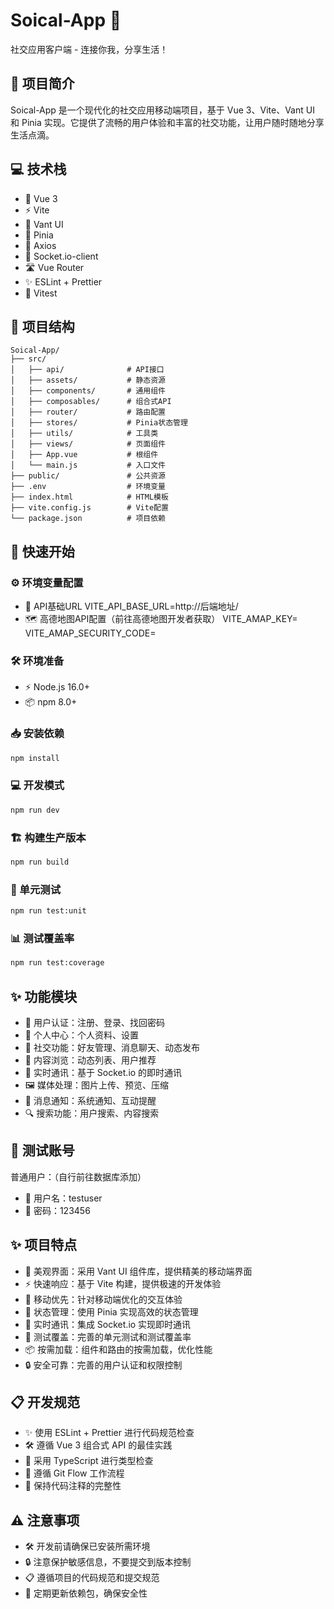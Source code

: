 # Soical-App 📱

社交应用客户端 - 连接你我，分享生活！

## 📝 项目简介

Soical-App 是一个现代化的社交应用移动端项目，基于 Vue 3、Vite、Vant UI 和 Pinia 实现。它提供了流畅的用户体验和丰富的社交功能，让用户随时随地分享生活点滴。

## 💻 技术栈

- 🖖 Vue 3
- ⚡ Vite
- 🎨 Vant UI
- 🍍 Pinia
- 📡 Axios
- 💬 Socket.io-client
- 🛣️ Vue Router
- ✨ ESLint + Prettier
- 🧪 Vitest

## 📁 项目结构

```
Soical-App/
├── src/
│   ├── api/              # API接口
│   ├── assets/           # 静态资源
│   ├── components/       # 通用组件
│   ├── composables/      # 组合式API
│   ├── router/           # 路由配置
│   ├── stores/           # Pinia状态管理
│   ├── utils/            # 工具类
│   ├── views/            # 页面组件
│   ├── App.vue           # 根组件
│   └── main.js           # 入口文件
├── public/               # 公共资源
├── .env                  # 环境变量
├── index.html            # HTML模板
├── vite.config.js        # Vite配置
└── package.json          # 项目依赖
```

## 🚀 快速开始

### ⚙️ 环境变量配置
- 📡 API基础URL
VITE_API_BASE_URL=http://后端地址/
- 🗺️ 高德地图API配置（前往高德地图开发者获取）
VITE_AMAP_KEY=
VITE_AMAP_SECURITY_CODE=

### 🛠️ 环境准备

- ⚡ Node.js 16.0+
- 📦 npm 8.0+

### 📥 安装依赖

```bash
npm install
```

### 💻 开发模式

```bash
npm run dev
```

### 🏗️ 构建生产版本

```bash
npm run build
```

### 🧪 单元测试

```bash
npm run test:unit
```

### 📊 测试覆盖率

```bash
npm run test:coverage
```

## ✨ 功能模块

- 👤 用户认证：注册、登录、找回密码
- 👥 个人中心：个人资料、设置
- 🤝 社交功能：好友管理、消息聊天、动态发布
- 📱 内容浏览：动态列表、用户推荐
- 💬 实时通讯：基于 Socket.io 的即时通讯
- 🖼️ 媒体处理：图片上传、预览、压缩
- 🔔 消息通知：系统通知、互动提醒
- 🔍 搜索功能：用户搜索、内容搜索

## 🔑 测试账号

普通用户：（自行前往数据库添加）

- 👤 用户名：testuser
- 🔐 密码：123456

## ✨ 项目特点

- 🎨 美观界面：采用 Vant UI 组件库，提供精美的移动端界面
- ⚡ 快速响应：基于 Vite 构建，提供极速的开发体验
- 📱 移动优先：针对移动端优化的交互体验
- 🔄 状态管理：使用 Pinia 实现高效的状态管理
- 💬 实时通讯：集成 Socket.io 实现即时通讯
- 🧪 测试覆盖：完善的单元测试和测试覆盖率
- 📦 按需加载：组件和路由的按需加载，优化性能
- 🔒 安全可靠：完善的用户认证和权限控制

## 📋 开发规范

- ✨ 使用 ESLint + Prettier 进行代码规范检查
- 🛠️ 遵循 Vue 3 组合式 API 的最佳实践
- 📝 采用 TypeScript 进行类型检查
- 🔄 遵循 Git Flow 工作流程
- 📝 保持代码注释的完整性

## ⚠️ 注意事项

- 🛠️ 开发前请确保已安装所需环境
- 🔒 注意保护敏感信息，不要提交到版本控制
- 📋 遵循项目的代码规范和提交规范
- 🔄 定期更新依赖包，确保安全性
